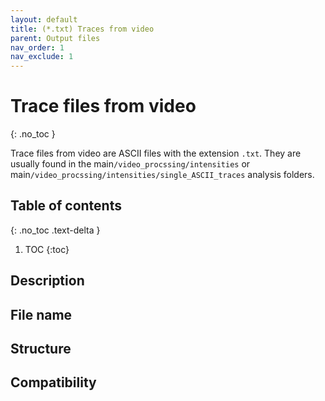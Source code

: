```yaml
---
layout: default
title: (*.txt) Traces from video
parent: Output files
nav_order: 1
nav_exclude: 1
---
```



# Trace files from video
{: .no_toc }

Trace files from video are ASCII files with the extension `.txt`. They are usually found in the main`/video_procssing/intensities` or main`/video_procssing/intensities/single_ASCII_traces` analysis folders.

## Table of contents
{: .no_toc .text-delta }

1. TOC
{:toc}

## Description

## File name

## Structure

## Compatibility
